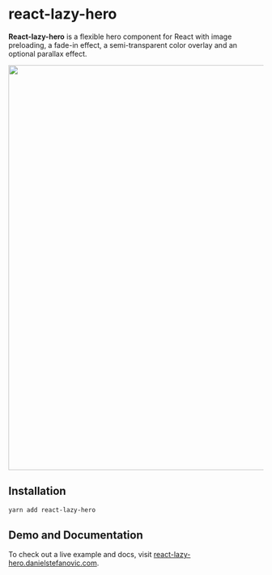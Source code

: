 # react-lazy-hero

**React-lazy-hero** is a flexible hero component for React with image preloading, a fade-in effect, a semi-transparent color overlay and an optional parallax effect.

<p align="center">
    <img src="media/screencast.gif" width="800" />
</p>


## Installation

```sh
yarn add react-lazy-hero
```


## Demo and Documentation

To check out a live example and docs, visit [react-lazy-hero.danielstefanovic.com](http://react-lazy-hero.danielstefanovic.com/).